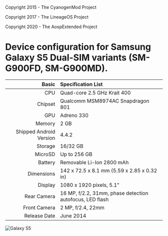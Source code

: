 Copyright 2015 - The CyanogenMod Project

Copyright 2017 - The LineageOS Project

Copyright 2020 - The AospExtended Project

Device configuration for Samsung Galaxy S5 Dual-SIM variants (SM-G900FD, SM-G900MD).
========================================

Basic   | Specification List
-------:|:-------------------------
CPU     | Quad-core 2.5 GHz Krait 400
Chipset | Qualcomm MSM8974AC Snapdragon 801
GPU     | Adreno 330
Memory  | 2 GB
Shipped Android Version | 4.4.2
Storage | 16/32 GB
MicroSD | Up to 256 GB
Battery | Removable Li-Ion 2800 mAh
Dimensions | 142 x 72.5 x 8.1 mm (5.59 x 2.85 x 0.32 in)
Display | 1080 x 1920 pixels, 5.1"
Rear Camera  | 16 MP, f/2.2, 31mm, phase detection autofocus, LED flash
Front Camera | 2 MP, f/2.4, 22mm
Release Date | June 2014

![Galaxy S5](http://cdn2.gsmarena.com/vv/pics/samsung/samsung-galaxy-s5-g900f-1.jpg "Galaxy S5")
